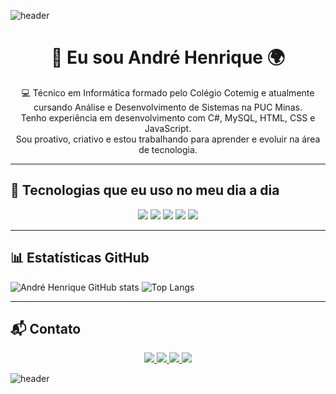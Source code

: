 ![header](https://capsule-render.vercel.app/api?type=venom&height=200&color=gradient&text=Hello,%20World&section=header&reversal=false&fontColor=FFFFFF&animation=fadeIn)

<h1 align="center">👋 Eu sou André Henrique 🌍</h1>

<p align="center">
  💻 Técnico em Informática formado pelo Colégio Cotemig e atualmente cursando Análise e Desenvolvimento de Sistemas na PUC Minas.<br>
  Tenho experiência em desenvolvimento com C#, MySQL, HTML, CSS e JavaScript.<br>
  Sou proativo, criativo e estou trabalhando para aprender e evoluir na área de tecnologia.
</p>

---

## 🚀 Tecnologias que eu uso no meu dia a dia

<div align="center">
  <img src="https://img.shields.io/badge/HTML5-E34F26?style=for-the-badge&logo=html5&logoColor=white" />
  <img src="https://img.shields.io/badge/CSS3-1572B6?style=for-the-badge&logo=css3&logoColor=white" />
  <img src="https://img.shields.io/badge/JavaScript-F7DF1E?style=for-the-badge&logo=javascript&logoColor=black" />
  <img src="https://img.shields.io/badge/C%23-239120?style=for-the-badge&logo=c-sharp&logoColor=white" />
  <img src="https://img.shields.io/badge/MySQL-005C84?style=for-the-badge&logo=mysql&logoColor=white" />
</div>

---

## 📊 Estatísticas GitHub

![André Henrique GitHub stats](https://github-readme-stats.vercel.app/api?username=ahmsilva&show_icons=true&theme=radical)
![Top Langs](https://github-readme-stats.vercel.app/api/top-langs/?username=ahmsilva&layout=compact&theme=radical)

---

## 📬 Contato

<p align="center">
  <a href="https://instagram.com/andre__hms">
    <img src="https://img.shields.io/badge/Instagram-E4405F?style=for-the-badge&logo=instagram&logoColor=white" />
  </a>
  <a href="https://www.linkedin.com/in/andrehenri-ti">
    <img src="https://img.shields.io/badge/LinkedIn-0077B5?style=for-the-badge&logo=linkedin&logoColor=white" />
  </a>
  <a href="mailto:andre.henri2004@gmail.com">
    <img src="https://img.shields.io/badge/Gmail-333333?style=for-the-badge&logo=gmail&logoColor=red" />
  </a>
  <a href="https://discord.com/users/dedorios">
    <img src="https://img.shields.io/badge/Discord-7289DA?style=for-the-badge&logo=discord&logoColor=white" />
  </a>
</p>


![header](https://capsule-render.vercel.app/api?type=waving&height=300&color=gradient&section=footer)
